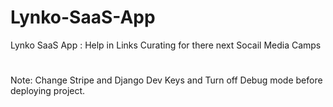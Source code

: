 # Lynko-SaaS-App
 Lynko SaaS App : Help in Links Curating  for there next Socail Media Camps

#
Note: Change Stripe and Django Dev Keys and Turn off Debug mode before deploying project.